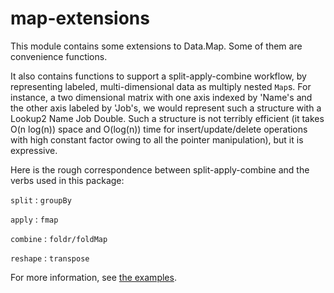 # map-extensions

This module contains some extensions to Data.Map. Some of them are convenience functions.

It also contains functions to support a split-apply-combine workflow, by representing labeled, multi-dimensional data as multiply nested `Map`s. For instance, a two dimensional matrix with one axis indexed by 'Name's and the other axis labeled by 'Job's, we would represent such a structure with a Lookup2 Name Job Double. Such a structure is not terribly efficient (it takes O(n log(n)) space and O(log(n)) time for insert/update/delete operations with high constant factor owing to all the pointer manipulation), but it is expressive.

Here is the rough correspondence between split-apply-combine and the verbs used in this package:

`split`   : `groupBy`

`apply`   : `fmap`

`combine` : `foldr/foldMap`

`reshape` : `transpose`

For more information, see [the examples](https://github.com/elsen-trading/map-extensions/tree/master/examples).
